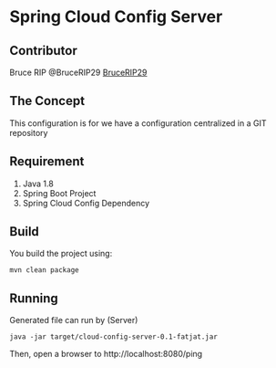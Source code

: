 # Spring Cloud Config Server


## Contributor
Bruce RIP
@BruceRIP29 [BruceRIP29](https://twitter.com/BruceRIP29)

## The Concept

This configuration is for we have a configuration centralized in a GIT repository

## Requirement
1. Java 1.8
2. Spring Boot Project
3. Spring Cloud Config Dependency 

## Build
You build the project using:

```
mvn clean package

```	

## Running

Generated file can run by (Server)

```
java -jar target/cloud-config-server-0.1-fatjat.jar

```

Then, open a browser to http://localhost:8080/ping


